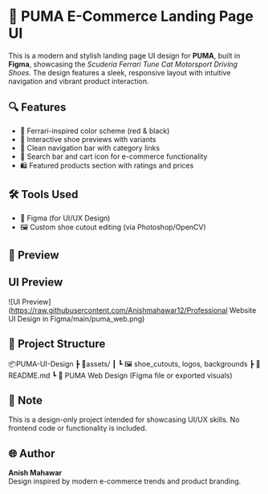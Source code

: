 # 🐾 PUMA E-Commerce Landing Page UI

This is a modern and stylish landing page UI design for **PUMA**, built in **Figma**, showcasing the *Scuderia Ferrari Tune Cat Motorsport Driving Shoes*. The design features a sleek, responsive layout with intuitive navigation and vibrant product interaction.

## 🔍 Features

- 🚗 Ferrari-inspired color scheme (red & black)
- 👟 Interactive shoe previews with variants
- 🧭 Clean navigation bar with category links
- 🔎 Search bar and cart icon for e-commerce functionality
- 🛍️ Featured products section with ratings and prices

## 🛠 Tools Used

- 🎨 Figma (for UI/UX Design)
- 🖼 Custom shoe cutout editing (via Photoshop/OpenCV)

## 📸 Preview

## UI Preview

![UI Preview](https://raw.githubusercontent.com/Anishmahawar12/Professional Website UI Design in Figma/main/puma_web.png)


## 📁 Project Structure

📦PUMA-UI-Design
┣ 📁assets/
┃ ┗ 🖼️ shoe_cutouts, logos, backgrounds
┣ 📝 README.md
┗ 🎨 PUMA Web Design (Figma file or exported visuals)

## 📌 Note

This is a design-only project intended for showcasing UI/UX skills. No frontend code or functionality is included.

## 🌐 Author

**Anish Mahawar**  
Design inspired by modern e-commerce trends and product branding.

